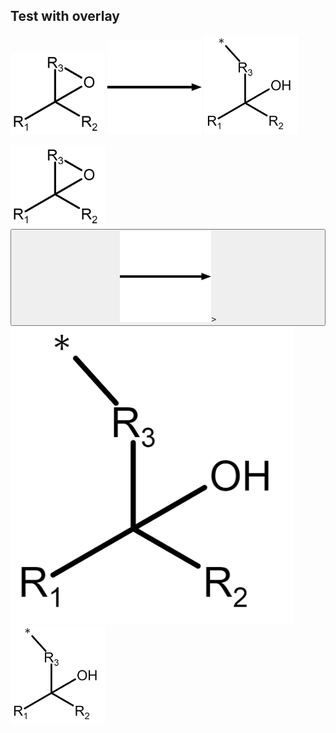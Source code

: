 ## Test with overlay


<p float="left">
  <img src="/mechanism_images/1,2.png" alt="Snow" style="width:30%">
    <img src="/mechanism_images/Arrow.png" alt="Forest" style="width:30%" class="image">
  <img src="/mechanism_images/1.png" alt="Mountains" style="width:30%">
</p>

<p float="left">
  <img src="/mechanism_images/1,2.png" alt="Snow" style="width:30%">
  <button><img src="/mechanism_images/Arrow.png" alt="Forest" style="width:30%" class="image">></button>
  <script src="/demo.js"></script>
  <img class = "show" src = "/mechanism_images/1.png">
  <img src="/mechanism_images/1.png" alt="Mountains" style="width:30%">
</p>

